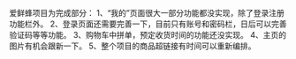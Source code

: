 爱鲜蜂项目为完成部分：
1、“我的”页面很大一部分功能都没实现，除了登录注册功能栏外。
2、登录页面还需要完善一下，目前只有账号和密码栏，日后可以完善验证码等等功能。
3、购物车中拼单，预定收货时间的功能还没实现。
4、主页的图片有机会跟新一下。
5、整个项目的商品超链接有时间可以重新编排。
